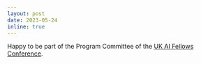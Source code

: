 ```yaml
---
layout: post
date: 2023-05-24
inline: true
---
```


Happy to be part of the Program Committee of the <a href="https://uk-ai.org/ukai2023/" target="_blank">UK AI Fellows Conference</a>.
